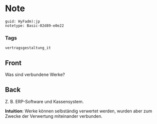 # Note
```
guid: HyFadm):jp
notetype: Basic-02d89-e0e22
```

### Tags
```
vertragsgestaltung_it
```

## Front
Was sind verbundene Werke?

## Back
Z. B. ERP-Software und Kassensystem.

<b>Intuition</b>:
Werke können selbständig verwertet werden, wurden aber zum Zwecke der Verwertung miteinander verbunden.

